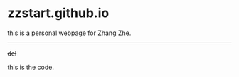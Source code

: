# zzstart.github.io

this is a personal webpage for Zhang Zhe.

-----

~~del~~

  this is the code.
